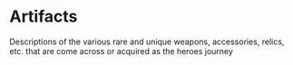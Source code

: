 # Artifacts

Descriptions of the various rare and unique weapons, accessories, relics, etc. that are come across or acquired as the heroes journey
